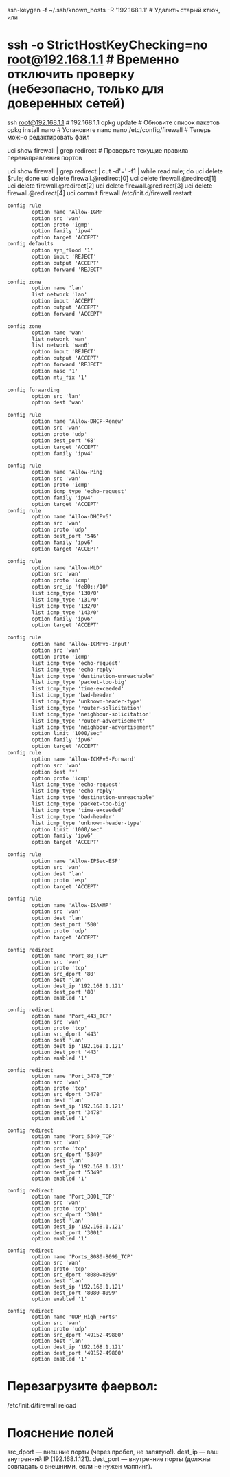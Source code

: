 ssh-keygen -f ~/.ssh/known_hosts -R '192.168.1.1'   # Удалить старый ключ, или
# ssh -o StrictHostKeyChecking=no root@192.168.1.1    # Временно отключить проверку (небезопасно, только для доверенных сетей)
ssh root@192.168.1.1                                        # 192.168.1.1
opkg update                                                 # Обновите список пакетов
opkg install nano                                           # Установите nano
nano /etc/config/firewall                                   # Теперь можно редактировать файл

uci show firewall | grep redirect                           # Проверьте текущие правила перенаправления портов

uci show firewall | grep redirect | cut -d'=' -f1 | while read rule; do uci delete $rule; done
uci delete firewall.@redirect[0]
uci delete firewall.@redirect[1]
uci delete firewall.@redirect[2]
uci delete firewall.@redirect[3]
uci delete firewall.@redirect[4]
uci commit firewall
/etc/init.d/firewall restart

```default
config rule
        option name 'Allow-IGMP'
        option src 'wan'
        option proto 'igmp'
        option family 'ipv4'
        option target 'ACCEPT'
config defaults
        option syn_flood '1'
        option input 'REJECT'
        option output 'ACCEPT'
        option forward 'REJECT'

config zone
        option name 'lan'
        list network 'lan'
        option input 'ACCEPT'
        option output 'ACCEPT'
        option forward 'ACCEPT'

config zone
        option name 'wan'
        list network 'wan'
        list network 'wan6'
        option input 'REJECT'
        option output 'ACCEPT'
        option forward 'REJECT'
        option masq '1'
        option mtu_fix '1'

config forwarding
        option src 'lan'
        option dest 'wan'

config rule
        option name 'Allow-DHCP-Renew'
        option src 'wan'
        option proto 'udp'
        option dest_port '68'
        option target 'ACCEPT'
        option family 'ipv4'

config rule
        option name 'Allow-Ping'
        option src 'wan'
        option proto 'icmp'
        option icmp_type 'echo-request'
        option family 'ipv4'
        option target 'ACCEPT'
config rule
        option name 'Allow-DHCPv6'
        option src 'wan'
        option proto 'udp'
        option dest_port '546'
        option family 'ipv6'
        option target 'ACCEPT'

config rule
        option name 'Allow-MLD'
        option src 'wan'
        option proto 'icmp'
        option src_ip 'fe80::/10'
        list icmp_type '130/0'
        list icmp_type '131/0'
        list icmp_type '132/0'
        list icmp_type '143/0'
        option family 'ipv6'
        option target 'ACCEPT'

config rule
        option name 'Allow-ICMPv6-Input'
        option src 'wan'
        option proto 'icmp'
        list icmp_type 'echo-request'
        list icmp_type 'echo-reply'
        list icmp_type 'destination-unreachable'
        list icmp_type 'packet-too-big'
        list icmp_type 'time-exceeded'
        list icmp_type 'bad-header'
        list icmp_type 'unknown-header-type'
        list icmp_type 'router-solicitation'
        list icmp_type 'neighbour-solicitation'
        list icmp_type 'router-advertisement'
        list icmp_type 'neighbour-advertisement'
        option limit '1000/sec'
        option family 'ipv6'
        option target 'ACCEPT'
config rule
        option name 'Allow-ICMPv6-Forward'
        option src 'wan'
        option dest '*'
        option proto 'icmp'
        list icmp_type 'echo-request'
        list icmp_type 'echo-reply'
        list icmp_type 'destination-unreachable'
        list icmp_type 'packet-too-big'
        list icmp_type 'time-exceeded'
        list icmp_type 'bad-header'
        list icmp_type 'unknown-header-type'
        option limit '1000/sec'
        option family 'ipv6'
        option target 'ACCEPT'

config rule
        option name 'Allow-IPSec-ESP'
        option src 'wan'
        option dest 'lan'
        option proto 'esp'
        option target 'ACCEPT'

config rule
        option name 'Allow-ISAKMP'
        option src 'wan'
        option dest 'lan'
        option dest_port '500'
        option proto 'udp'
        option target 'ACCEPT'
```

```
config redirect
        option name 'Port_80_TCP'
        option src 'wan'
        option proto 'tcp'
        option src_dport '80'
        option dest 'lan'
        option dest_ip '192.168.1.121'
        option dest_port '80'
        option enabled '1'

config redirect
        option name 'Port_443_TCP'
        option src 'wan'
        option proto 'tcp'
        option src_dport '443'
        option dest 'lan'
        option dest_ip '192.168.1.121'
        option dest_port '443'
        option enabled '1'

config redirect
        option name 'Port_3478_TCP'
        option src 'wan'
        option proto 'tcp'
        option src_dport '3478'
        option dest 'lan'
        option dest_ip '192.168.1.121'
        option dest_port '3478'
        option enabled '1'

config redirect
        option name 'Port_5349_TCP'
        option src 'wan'
        option proto 'tcp'
        option src_dport '5349'
        option dest 'lan'
        option dest_ip '192.168.1.121'
        option dest_port '5349'
        option enabled '1'

config redirect
        option name 'Port_3001_TCP'
        option src 'wan'
        option proto 'tcp'
        option src_dport '3001'
        option dest 'lan'
        option dest_ip '192.168.1.121'
        option dest_port '3001'
        option enabled '1'

config redirect
        option name 'Ports_8080-8099_TCP'
        option src 'wan'
        option proto 'tcp'
        option src_dport '8080-8099'
        option dest 'lan'
        option dest_ip '192.168.1.121'
        option dest_port '8080-8099'
        option enabled '1'

config redirect
        option name 'UDP_High_Ports'
        option src 'wan'
        option proto 'udp'
        option src_dport '49152-49800'
        option dest 'lan'
        option dest_ip '192.168.1.121'
        option dest_port '49152-49800'
        option enabled '1'
```

# Перезагрузите фаервол:
/etc/init.d/firewall reload

# Пояснение полей
src_dport       — внешние порты (через пробел, не запятую!).
dest_ip         — ваш внутренний IP (192.168.1.121).
dest_port       — внутренние порты (должны совпадать с внешними, если не нужен маппинг).